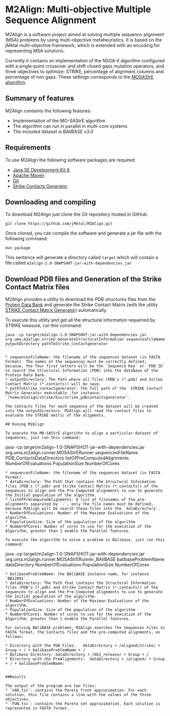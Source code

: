 # M2Align: Multi-objective Multiple Sequence Alignment 
M2Align is a software project aimed at solving multiple sequence alignment (MSA) problems by using multi-objective metaheuristics. It is based on the jMetal multi-objective framework, which is extended with an encoding for representing MSA solutions. 

Currently it contains an implementation of the NSGA-II algorithm configured with a single-point crossover and shift closed gaps mutation operators, and three objectives to optimize: STRIKE, percentage of alignment columns and percentage of non gaps. These settings corresponds to the [MOSAStrE algorithm](http://bioinformatics.oxfordjournals.org/content/early/2013/06/21/bioinformatics.btt360.abstract). 

## Summary of features
M2Align containts the following features:
* Implementation of the MO-SAStrE algorithm
* The algorithm can run in parallel in multi-core systems
* The included dataset is BAliBASE v3.0

## Requirements
To use M2Align the following software packages are required:
* [Java SE Development Kit 8](http://www.oracle.com/technetwork/java/javase/downloads/jdk8-downloads-2133151.html?ssSourceSiteId=otnes)
* [Apache Maven](https://maven.apache.org/)
* [Git](https://git-scm.com/)
* [Strike Contacts Generator](https://github.com/cristianzambrano/strikeContactGenerator)

## Downloading and compiling
To download M2Align just clone the Git repository hosted in GitHub:
```
git clone https://github.com/jMetal/M2Align.git
```
Once cloned, you can compile the software and generate a jar file with the following command:
```
mvn package
```
This sentence will generate a directory called `target` which will contain a file called `m2align-1.0-SNAPSHOT-jar-with-dependencies.jar`

## Download PDB files and Generation of the Strike Contact Matrix files

M2Align provides a utility to download the PDB structures files from the [Protein Data Bank](http://www.rcsb.org) and generate the Strike Contact Matrix (with the utility [STRIKE Contact Matrix Generator](https://github.com/cristianzambrano/strikeContactGenerator)) automatically. 

To execute this utility and get all the structural information requeried by STRIKE measure, run this command:

````
java -cp target/m2align-1.0-SNAPSHOT-jar-with-dependencies.jar org.uma.m2align.strike.GenerateStructuralInformation sequencesFileName outputDirectory pathToStrike_contactgenerator
```

* sequencesFileName: the filename of the sequences dataset (in FASTA Format). The names of the sequences must be correctly defined, because, the four first letters will be the `Sequence Key` or `PDB ID` to search the Structural Information (PDB) into the database of the Protein Data Bank.
* outputDirectory: The Path where all files (PDB's (*.pdb) and Strike Contact Matrix (*.contacts)) will be save.
* pathToStrike_contactgenerator: The full path of the  STRIKE Contact Matrix Generator executable ,for instance: `/home/m2align/strike/bin/strike_pdbcontactsgenerator`.

The Contacts files for each sequence of the dataset will be created into the outputDirectory. M2Align will read the contact files to evaluate the STRIKE metric of the aligments. 

## Runing M2Align

To execute the MO-SAStrE algorithn to align a particular dataset of sequences, just run this command:

````
java -cp target/m2align-1.0-SNAPSHOT-jar-with-dependencies.jar org.uma.m2align.runner.MOSAStrERunner sequencesFileName PDB_ContactsDataDirectory listOfPreComputedAlignments NumberOfEvaluations PopulationSize NumberOfCores
```
* sequencesFileName: the filename of the sequences dataset (in FASTA Format).
* dataDirectory: The Path that contains the Structural Information files (PDB's (*.pdb) and Strike Contact Matrix (*.contacts)) of the sequences to align and the Pre-Computed alignments to use to generate the Initial population of the algorithm.  
* listOfPreComputedAlignments: A list of filenames of the pre-alignments separated by `-`, only the file names must be defined, because M2Align will be search these files into the `dataDirectory`.
* NumberOfEvaluations: Number of the Maximun Evaluations of the algorithm.
* PopulationSize: Size of the population of the algorithm
* NumberOfCores: Number of cores to use for the execution of the Algorithm, greater than 1 enable the Parallel features.

To execute the algorithm to solve a problem in Balibase, just run this command:

````
java -cp target/m2align-1.0-SNAPSHOT-jar-with-dependencies.jar org.uma.m2align.runner.MOSAStrERunner_BAliBASE balibaseProblemName dataDirectory NumberOfEvaluations PopulationSize NumberOfCores
```
* balibaseProblemName: the BAliBASE instance name, for instance `BB12001`. 
* dataDirectory: The Path that contains the Structural Information files (PDB's (*.pdb) and Strike Contact Matrix (*.contacts)) of the sequences to align and the Pre-Computed alignments to use to generate the Initial population of the algorithm.  
* NumberOfEvaluations: Number of the Maximun Evaluations of the algorithm.
* PopulationSize: Size of the population of the algorithm
* NumberOfCores: Number of cores to use for the execution of the Algorithm, greater than 1 enable the Parallel features.

For solving BAliBASE problems, M2Align searches the Sequences Files in FASTA format, the Contacts files and the pre-computed alignments, as follows:

* Directory with the PDB Files:   dataDirectory + /aligned/strike/ + Group + / + balibaseProblemName + /
* Balibase Directory: dataDirectory + /bb3_release/ + Group + /
* Directory with the PreAlignments:  dataDirectory + /aligned/ + Group + / + balibaseProblemName;


##Results 

The output of the program are two files:
* `VAR.tsv`: contains the Pareto front approximation. For each solution, this file contains a line with the values of the three objectives.
* `FUN.tsv`: contains the Pareto set approximation. Each solution is represented in FASTA format.
